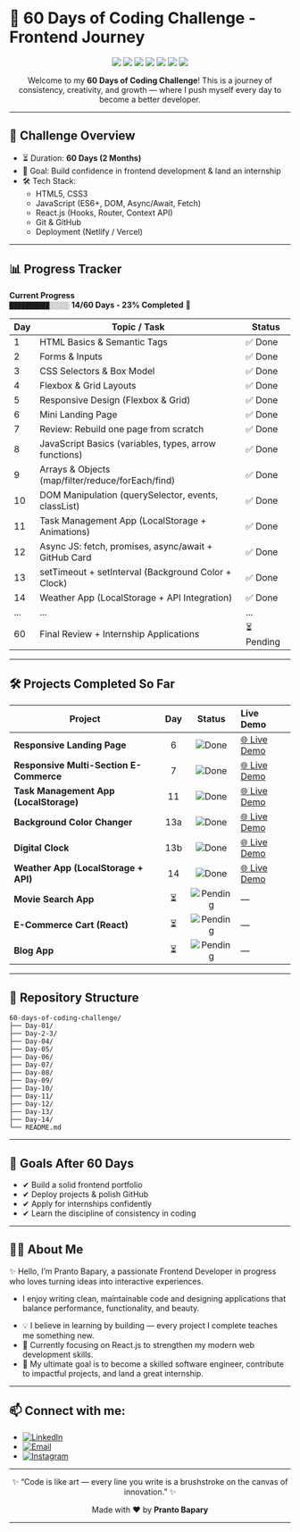# 🚀 60 Days of Coding Challenge - Frontend Journey  

<p align="center">
  <img src="https://img.shields.io/badge/HTML5-E34F26?style=for-the-badge&logo=html5&logoColor=white" />
  <img src="https://img.shields.io/badge/CSS3-1572B6?style=for-the-badge&logo=css3&logoColor=white" />
  <img src="https://img.shields.io/badge/JavaScript-F7DF1E?style=for-the-badge&logo=javascript&logoColor=black" />
  <img src="https://img.shields.io/badge/React-20232A?style=for-the-badge&logo=react&logoColor=61DAFB" />
  <img src="https://img.shields.io/badge/Git-F05032?style=for-the-badge&logo=git&logoColor=white" />
  <img src="https://img.shields.io/badge/GitHub-181717?style=for-the-badge&logo=github&logoColor=white" />
  <img src="https://img.shields.io/badge/Netlify-00C7B7?style=for-the-badge&logo=netlify&logoColor=white" />
</p>

<p align="center">
  Welcome to my <b>60 Days of Coding Challenge</b>!  
  This is a journey of consistency, creativity, and growth — where I push myself every day to become a better developer.  
</p>

---

## 📅 Challenge Overview  

- ⏳ Duration: **60 Days (2 Months)**  
- 🎯 Goal: Build confidence in frontend development & land an internship  
- 🛠️ Tech Stack:
  - HTML5, CSS3  
  - JavaScript (ES6+, DOM, Async/Await, Fetch)  
  - React.js (Hooks, Router, Context API)  
  - Git & GitHub  
  - Deployment (Netlify / Vercel)  

--- 

## 📊 Progress Tracker  

**Current Progress**  
`██████████░░░░░` **14/60 Days - 23% Completed** 🎉  

| Day | Topic / Task                                           | Status     |
| --- | ------------------------------------------------------ | ---------- |
| 1   | HTML Basics & Semantic Tags                            | ✅ Done   |
| 2   | Forms & Inputs                                         | ✅ Done   |
| 3   | CSS Selectors & Box Model                              | ✅ Done   |
| 4   | Flexbox & Grid Layouts                                 | ✅ Done   |
| 5   | Responsive Design (Flexbox & Grid)                     | ✅ Done   |
| 6   | Mini Landing Page                                      | ✅ Done   |
| 7   | Review: Rebuild one page from scratch                  | ✅ Done   |
| 8   | JavaScript Basics (variables, types, arrow functions)  | ✅ Done   |
| 9   | Arrays & Objects (map/filter/reduce/forEach/find)      | ✅ Done   |
| 10  | DOM Manipulation (querySelector, events, classList)    | ✅ Done   |
| 11  | Task Management App (LocalStorage + Animations)        | ✅ Done   |
| 12  | Async JS: fetch, promises, async/await + GitHub Card   | ✅ Done   |
| 13  | setTimeout + setInterval (Background Color + Clock)    | ✅ Done   |
| 14  | Weather App (LocalStorage + API Integration)           | ✅ Done   |
| ... | ...                                                    | ...        |
| 60  | Final Review + Internship Applications                 | ⏳ Pending |

---

## 🛠️ Projects Completed So Far  

| Project                                 |  Day |                             Status                             | Live Demo                                                 |
| --------------------------------------- | :--: | :------------------------------------------------------------: | :-------------------------------------------------------- |
| **Responsive Landing Page**             |   6  |  ![Done](https://img.shields.io/badge/Status-Done-brightgreen) | [🌐 Live Demo](https://prantos-landing-page.netlify.app/) |
| **Responsive Multi-Section E-Commerce** |   7  |  ![Done](https://img.shields.io/badge/Status-Done-brightgreen) | [🌐 Live Demo](https://leka-ecommerce.netlify.app/)       |
| **Task Management App (LocalStorage)**  |  11  |  ![Done](https://img.shields.io/badge/Status-Done-brightgreen) | [🌐 Live Demo](https://prantos-task-manager.netlify.app/) |                                       |
| **Background Color Changer**            | 13a  |  ![Done](https://img.shields.io/badge/Status-Done-brightgreen) | [🌐 Live Demo](https://prantos-bg-changer.netlify.app/)   |
| **Digital Clock**                       | 13b  |  ![Done](https://img.shields.io/badge/Status-Done-brightgreen) | [🌐 Live Demo](https://prantos-digital-clock.netlify.app/) |
| **Weather App (LocalStorage + API)**    |  14  |  ![Done](https://img.shields.io/badge/Status-Done-brightgreen) | [🌐 Live Demo](https://prantos-weatherapp.netlify.app/)   |
| **Movie Search App**                    |  ⏳  | ![Pending](https://img.shields.io/badge/Status-Pending-yellow) | —                                                         |
| **E-Commerce Cart (React)**             |  ⏳  | ![Pending](https://img.shields.io/badge/Status-Pending-yellow) | —                                                         |
| **Blog App**                            |  ⏳  | ![Pending](https://img.shields.io/badge/Status-Pending-yellow) | —                                                         |

---

## 📂 Repository Structure  

```plaintext
60-days-of-coding-challenge/
├── Day-01/
├── Day-2-3/
├── Day-04/
├── Day-05/
├── Day-06/
├── Day-07/
├── Day-08/
├── Day-09/
├── Day-10/
├── Day-11/
├── Day-12/
├── Day-13/
├── Day-14/
└── README.md
```

---
## 🌟 Goals After 60 Days

- ✔ Build a solid frontend portfolio
- ✔ Deploy projects & polish GitHub
- ✔ Apply for internships confidently
- ✔ Learn the discipline of consistency in coding
---

## 👨‍💻 About Me

✨ Hello, I’m Pranto Bapary, a passionate Frontend Developer in progress who loves turning ideas into interactive experiences.
* I enjoy writing clean, maintainable code and designing applications that balance performance, functionality, and beauty.

- 💡 I believe in learning by building — every project I complete teaches me something new.
- 🌱 Currently focusing on React.js to strengthen my modern web development skills.
- 🚀 My ultimate goal is to become a skilled software engineer, contribute to impactful projects, and land a great internship.
---

## 📫 Connect with me:

- [![LinkedIn](https://img.shields.io/badge/LinkedIn-blue?style=for-the-badge&logo=linkedin&logoColor=white)](https://www.linkedin.com/in/pranto-bapary)
- [![Email](https://img.shields.io/badge/Email-red?style=for-the-badge&logo=gmail&logoColor=white)](mailto:pranto.bapary01@gmail.com)
- [![Instagram](https://img.shields.io/badge/Instagram-purple?style=for-the-badge&logo=instagram&logoColor=white)](https://www.instagram.com/ashfe.pranto)

---

<p align="center"> ✨ “Code is like art — every line you write is a brushstroke on the canvas of innovation.”  ✨ </p> 
<p align="center"> Made with ❤️ by <b>Pranto Bapary</b> </p> 

---